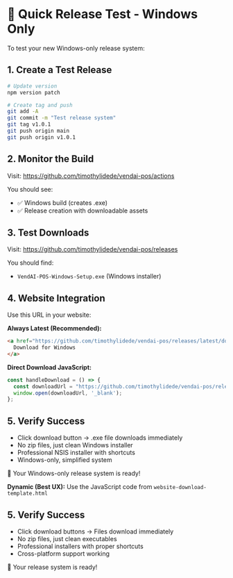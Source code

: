 # 🚀 Quick Release Test - Windows Only

To test your new Windows-only release system:

## 1. Create a Test Release

```bash
# Update version
npm version patch

# Create tag and push
git add -A
git commit -m "Test release system"
git tag v1.0.1
git push origin main
git push origin v1.0.1
```

## 2. Monitor the Build

Visit: https://github.com/timothylidede/vendai-pos/actions

You should see:
- ✅ Windows build (creates .exe)
- ✅ Release creation with downloadable assets

## 3. Test Downloads

Visit: https://github.com/timothylidede/vendai-pos/releases

You should find:
- `VendAI-POS-Windows-Setup.exe` (Windows installer)

## 4. Website Integration

Use this URL in your website:

**Always Latest (Recommended):**
```html
<a href="https://github.com/timothylidede/vendai-pos/releases/latest/download/VendAI-POS-Windows-Setup.exe">
  Download for Windows
</a>
```

**Direct Download JavaScript:**
```javascript
const handleDownload = () => {
  const downloadUrl = "https://github.com/timothylidede/vendai-pos/releases/latest/download/VendAI-POS-Windows-Setup.exe";
  window.open(downloadUrl, '_blank');
};
```

## 5. Verify Success

- Click download button → .exe file downloads immediately
- No zip files, just clean Windows installer
- Professional NSIS installer with shortcuts
- Windows-only, simplified system

🎉 Your Windows-only release system is ready!

**Dynamic (Best UX):**
Use the JavaScript code from `website-download-template.html`

## 5. Verify Success

- Click download buttons → Files download immediately
- No zip files, just clean executables
- Professional installers with proper shortcuts
- Cross-platform support working

🎉 Your release system is ready!